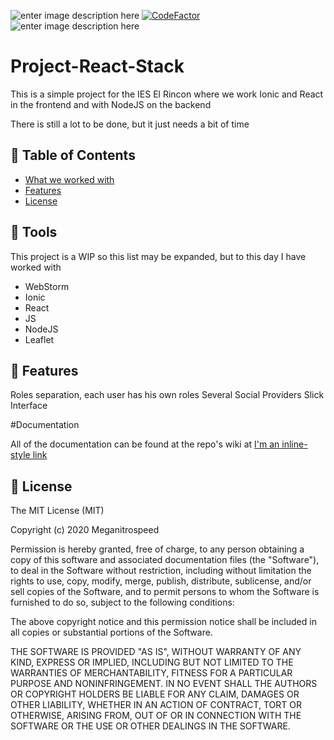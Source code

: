 ![enter image description here](https://img.shields.io/badge/Author-Meganitrospeed-red) [![CodeFactor](https://www.codefactor.io/repository/github/meganitrospeed/printers/badge)](https://www.codefactor.io/repository/github/meganitrospeed/printers) ![enter image description here](https://img.shields.io/maintenance/yes/2020)
# Project-React-Stack
This is a simple project for the IES El Rincon where we work Ionic and React in the frontend and with NodeJS on the backend

There is still a lot to be done, but it just needs a bit of time
## 🚩 Table of Contents

- [What we worked with](#-tools)
- [Features](#-features)
- [License](#-license)

## 🔧 Tools
This project is a WIP so this list may be expanded, but to this day I have worked with

 - WebStorm
 - Ionic
 - React
 - JS
 - NodeJS
 - Leaflet

## 🎨 Features

Roles separation, each user has his own roles
Several Social Providers
Slick Interface

#Documentation

All of the documentation can be found at the repo's wiki at [I'm an inline-style link](https://github.com/Meganitrospeed/project-react-weight/wiki)

## 📜 License

The MIT License (MIT)

Copyright (c) 2020 Meganitrospeed

Permission is hereby granted, free of charge, to any person obtaining a copy of this software and associated documentation files (the "Software"), to deal in the Software without restriction, including without limitation the rights to use, copy, modify, merge, publish, distribute, sublicense, and/or sell copies of the Software, and to permit persons to whom the Software is furnished to do so, subject to the following conditions:

The above copyright notice and this permission notice shall be included in all copies or substantial portions of the Software.

THE SOFTWARE IS PROVIDED "AS IS", WITHOUT WARRANTY OF ANY KIND, EXPRESS OR IMPLIED, INCLUDING BUT NOT LIMITED TO THE WARRANTIES OF MERCHANTABILITY, FITNESS FOR A PARTICULAR PURPOSE AND NONINFRINGEMENT. IN NO EVENT SHALL THE AUTHORS OR COPYRIGHT HOLDERS BE LIABLE FOR ANY CLAIM, DAMAGES OR OTHER LIABILITY, WHETHER IN AN ACTION OF CONTRACT, TORT OR OTHERWISE, ARISING FROM, OUT OF OR IN CONNECTION WITH THE SOFTWARE OR THE USE OR OTHER DEALINGS IN THE SOFTWARE.
